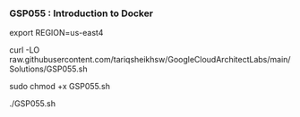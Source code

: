 ### GSP055 :  Introduction to Docker 

export REGION=us-east4

curl -LO raw.githubusercontent.com/tariqsheikhsw/GoogleCloudArchitectLabs/main/Solutions/GSP055.sh

sudo chmod +x GSP055.sh

./GSP055.sh

